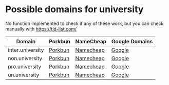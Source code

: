 # Possible domains for university

No function implemented to check if any of these work, but you can check manually with https://tld-list.com/

| Domain | Porkbun | NameCheap | Google Domains |
|---|---|---|---|
| inter.university | [Porkbun](https://porkbun.com/checkout/search?prb=e814663da1&tlds=&idnLanguage=&search=search&q=inter.university) | [Namecheap](https://www.namecheap.com/domains/registration/results/?domain=inter.university) | [Google](https://domains.google.com/registrar/search?searchTerm=inter.university) |
| non.university | [Porkbun](https://porkbun.com/checkout/search?prb=e814663da1&tlds=&idnLanguage=&search=search&q=non.university) | [Namecheap](https://www.namecheap.com/domains/registration/results/?domain=non.university) | [Google](https://domains.google.com/registrar/search?searchTerm=non.university) |
| pro.university | [Porkbun](https://porkbun.com/checkout/search?prb=e814663da1&tlds=&idnLanguage=&search=search&q=pro.university) | [Namecheap](https://www.namecheap.com/domains/registration/results/?domain=pro.university) | [Google](https://domains.google.com/registrar/search?searchTerm=pro.university) |
| un.university | [Porkbun](https://porkbun.com/checkout/search?prb=e814663da1&tlds=&idnLanguage=&search=search&q=un.university) | [Namecheap](https://www.namecheap.com/domains/registration/results/?domain=un.university) | [Google](https://domains.google.com/registrar/search?searchTerm=un.university) |
